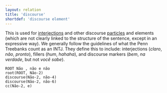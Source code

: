 ```yaml
---
layout: relation
title: 'discourse'
shortdef: 'discourse element'
---
```


This is used for [interjections](u-pos/INTJ) and other discourse [particles](u-pos/PART) and
elements (which are not clearly linked to the structure of the
sentence, except in an expressive way). We generally follow the
guidelines of what the Penn Treebanks count as an INTJ.  They define
this to include: interjections (*claro*, *não*, *pronto*), fillers
(*hum*, *hahaha*), and discourse markers (*bem*, *na verdade*, but
not *você sabe*).

~~~ sdparse
ROOT Não , não e não
root(ROOT, Não-2)
discourse(Não-2, não-4)
discourse(Não-2, não-6)
cc(Não-2, e)
~~~
<!-- Interlanguage links updated Út zář 29 18:41:20 CEST 2020 -->
